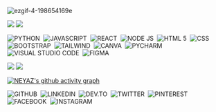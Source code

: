 ![ezgif-4-198654169e](https://user-images.githubusercontent.com/92919697/158129322-2403dc29-39ce-4ed5-aab2-13feacc46f79.gif)

<img src="https://github-readme-stats.vercel.app/api?username=neyaznafiz&show_icons=true&theme=light&line_height=33"> <img src="https://github-readme-stats.vercel.app/api/top-langs/?username=neyaznafiz&theme=light&hide_langs_below=1">

![PYTHON](https://img.shields.io/badge/Python-FFD43B?style=for-the-badge&logo=python&logoColor=blue)&nbsp;
![JAVASCRIPT](https://img.shields.io/badge/JavaScript-323330?style=for-the-badge&logo=javascript&logoColor=F7DF1E)&nbsp;
![REACT](https://img.shields.io/badge/React-20232A?style=for-the-badge&logo=react&logoColor=61DAFB)&nbsp;
![NODE JS](https://img.shields.io/badge/Node.js-339933?style=for-the-badge&logo=nodedotjs&logoColor=white)&nbsp;
![HTML 5](https://img.shields.io/badge/HTML5-E34F26?style=for-the-badge&logo=html5&logoColor=white)&nbsp;
![CSS](https://img.shields.io/badge/CSS3-1572B6?style=for-the-badge&logo=css3&logoColor=white)&nbsp;
![BOOTSTRAP](https://img.shields.io/badge/Bootstrap-563D7C?style=for-the-badge&logo=bootstrap&logoColor=white)&nbsp;
![TAILWIND](https://img.shields.io/badge/Tailwind_CSS-38B2AC?style=for-the-badge&logo=tailwind-css&logoColor=white)&nbsp;
![CANVA](https://img.shields.io/badge/Canva-%2300C4CC.svg?&style=for-the-badge&logo=Canva&logoColor=white)&nbsp;
![PYCHARM](https://img.shields.io/badge/PyCharm-000000.svg?&style=for-the-badge&logo=PyCharm&logoColor=white)&nbsp;
![VISUAL STUDIO CODE](https://img.shields.io/badge/Visual_Studio_Code-0078D4?style=for-the-badge&logo=visual%20studio%20code&logoColor=white)&nbsp;
![FIGMA](	https://img.shields.io/badge/Figma-F24E1E?style=for-the-badge&logo=figma&logoColor=white)

<img src="https://github-readme-streak-stats.herokuapp.com/?user=neyaznafiz">

<img src="https://github-profile-summary-cards.vercel.app/api/cards/profile-details?username=neyaznafiz&theme=vue&line_height=80">

[![NEYAZ's github activity graph](https://activity-graph.herokuapp.com/graph?username=neyaznafiz&bg_color=ffffff&color=010203&line=0ebaec&point=1adbce&area=true&hide_border=true)](https://github.com/NoobMahbub/github-readme-activity-graph)

![GITHUB](https://img.shields.io/badge/GitHub-100000?style=for-the-badge&logo=github&logoColor=white)&nbsp;
![LINKEDIN](https://img.shields.io/badge/LinkedIn-0077B5?style=for-the-badge&logo=linkedin&logoColor=white)&nbsp;
![DEV.TO](https://img.shields.io/badge/dev.to-0A0A0A?style=for-the-badge&logo=devdotto&logoColor=white)&nbsp;
![TWITTER](https://img.shields.io/badge/Twitter-1DA1F2?style=for-the-badge&logo=twitter&logoColor=white)&nbsp;
![PINTEREST](https://img.shields.io/badge/Pinterest-%23E60023.svg?&style=for-the-badge&logo=Pinterest&logoColor=white)&nbsp;
![FACEBOOK](https://img.shields.io/badge/Facebook-1877F2?style=for-the-badge&logo=facebook&logoColor=white)&nbsp;
![INSTAGRAM](	https://img.shields.io/badge/Instagram-E4405F?style=for-the-badge&logo=instagram&logoColor=white)&nbsp;



